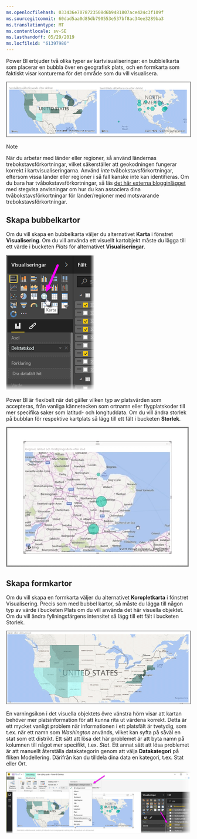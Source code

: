```yaml
---
ms.openlocfilehash: 033436e7078723508d6b9481807ace424c3f109f
ms.sourcegitcommit: 60dad5aa0d85db790553e537bf8ac34ee3289ba3
ms.translationtype: MT
ms.contentlocale: sv-SE
ms.lasthandoff: 05/29/2019
ms.locfileid: "61397980"
---
```

Power BI erbjuder två olika typer av kartvisualiseringar: en bubblelkarta som placerar en bubbla över en geografisk plats, och en formkarta som faktiskt visar konturerna för det område som du vill visualisera.

![](media/3-5-create-map-visualizations/3-5_1.png)

> [!NOTE]
> När du arbetar med länder eller regioner, så använd ländernas trebokstavsförkortningar, vilket säkerställer att geokodningen fungerar korrekt i kartvisualiseringarna. Använd *inte* tvåbokstavsförkortningar, eftersom vissa länder eller regioner i så fall kanske inte kan identifieras.
> Om du bara har tvåbokstavsförkortningar, så läs [det här externa blogginlägget](https://blog.ailon.org/how-to-display-2-letter-country-data-on-a-power-bi-map-85fc738497d6#.yudauacxp) med stegvisa anvisningar om hur du kan associera dina tvåbokstavsförkortningar för länder/regioner med motsvarande trebokstavsförkortningar.
> 
> 

## <a name="create-bubble-maps"></a>Skapa bubbelkartor
Om du vill skapa en bubbelkarta väljer du alternativet **Karta** i fönstret **Visualisering**. Om du vill använda ett visuellt kartobjekt måste du lägga till ett värde i bucketen *Plats* för alternativet **Visualiseringar**.

![](media/3-5-create-map-visualizations/3-5_2.png)

Power BI är flexibelt när det gäller vilken typ av platsvärden som accepteras, från vanliga kännetecken som ortnamn eller flygplatskoder till mer specifika saker som latitud- och longituddata. Om du vill ändra storlek på bubblan för respektive kartplats så lägg till ett fält i bucketen **Storlek**.

![](media/3-5-create-map-visualizations/3-5_3.png)

## <a name="create-shape-maps"></a>Skapa formkartor
Om du vill skapa en formkarta väljer du alternativet **Koropletkarta** i fönstret Visualisering. Precis som med bubbel kartor, så måste du lägga till någon typ av värde i bucketen Plats om du vill använda det här visuella objektet. Om du vill ändra fyllningsfärgens intensitet så lägg till ett fält i bucketen Storlek.

![](media/3-5-create-map-visualizations/3-5_4.png)

En varningsikon i det visuella objektets övre vänstra hörn visar att kartan behöver mer platsinformation för att kunna rita ut värdena korrekt. Detta är ett mycket vanligt problem när informationen i ett platsfält är tvetydig, som t.ex. när ett namn som *Washington* används, vilket kan syfta på såväl en stat som ett distrikt. Ett sätt att lösa det här problemet är att byta namn på kolumnen till något mer specifikt, t.ex. *Stat*. Ett annat sätt att lösa problemet är att manuellt återställa datakategorin genom att välja **Datakategori** på fliken Modellering. Därifrån kan du tilldela dina data en kategori, t.ex. Stat eller Ort.

![](media/3-5-create-map-visualizations/3-5_5.png)

